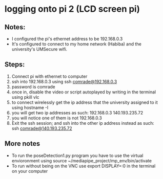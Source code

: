 # logging onto pi 2 (LCD screen pi)

## Notes: 
- I configured the pi's ethernet address to be 192.168.0.3
- It's configured to connect to my home network (Habiba) and the university's UMSecure wifi. 

## Steps: 
1. Connect pi with ethernet to computer
2. ssh into 192.168.0.3 using ssh comrade@192.168.0.3
3. password is comrade
4. once in, disable the video or script autoplayed by writing in the terminal using pkill vlc
5. to connect wirelessly get the ip address that the university assigned to it using hostname -I
6. you will get two ip addresses as such: 192.168.0.3 140.193.235.72 
7. you will notice one of them is not  192.168.0.3
8. Exit the ssh session; and ssh into the other ip address instead as such: ssh comrade@140.193.235.72 

## More notes
- To run the poseDetection1.py program you have to use the virtual envioronment using source ~/mediapipe_project/mp_env/bin/activate
- To run without being on the VNC use export DISPLAY=:0 in the terminal on your computer 
  
